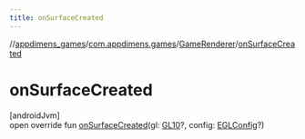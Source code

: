 ```yaml
---
title: onSurfaceCreated
---
```

//[appdimens_games](../../../index.html)/[com.appdimens.games](../index.html)/[GameRenderer](index.html)/[onSurfaceCreated](on-surface-created.html)



# onSurfaceCreated



[androidJvm]\
open override fun [onSurfaceCreated](on-surface-created.html)(gl: [GL10](https://developer.android.com/reference/kotlin/javax/microedition/khronos/opengles/GL10.html)?, config: [EGLConfig](https://developer.android.com/reference/kotlin/javax/microedition/khronos/egl/EGLConfig.html)?)




